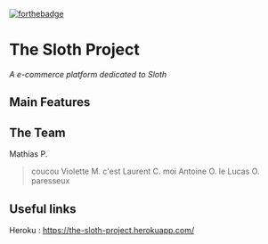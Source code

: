 [![forthebadge](https://forthebadge.com/images/badges/made-with-markdown.svg)](https://forthebadge.com)

# The Sloth Project
_A e-commerce platform dedicated to Sloth_


## Main Features


## The Team

Mathias P.
> coucou
Violette M.
> c'est
Laurent C.
> moi
Antoine O.
> le
Lucas O.
> paresseux

## Useful links

Heroku : https://the-sloth-project.herokuapp.com/